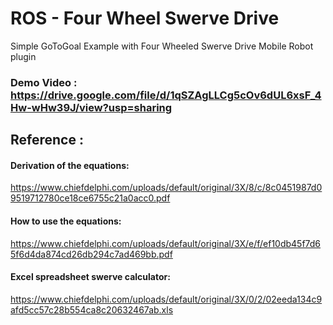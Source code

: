 # ROS - Four Wheel Swerve Drive

Simple GoToGoal Example with Four Wheeled Swerve Drive Mobile Robot plugin

### Demo Video : https://drive.google.com/file/d/1qSZAgLLCg5cOv6dUL6xsF_4Hw-wHw39J/view?usp=sharing

## Reference :

#### Derivation of the equations:
  
  https://www.chiefdelphi.com/uploads/default/original/3X/8/c/8c0451987d09519712780ce18ce6755c21a0acc0.pdf 

#### How to use the equations:
  
  https://www.chiefdelphi.com/uploads/default/original/3X/e/f/ef10db45f7d65f6d4da874cd26db294c7ad469bb.pdf 

#### Excel spreadsheet swerve calculator:
  
  https://www.chiefdelphi.com/uploads/default/original/3X/0/2/02eeda134c9afd5cc57c28b554ca8c20632467ab.xls 
